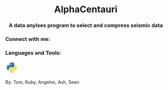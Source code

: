 <h1 align="center"> AlphaCentauri</h1>
<h3 align="center">A data anylses program to select and compress seismic data</h3>

<h3 align="left">Connect with me:</h3>
<p align="left">
</p>

<h3 align="left">Languages and Tools:</h3>
<p align="left"> <a href="https://www.python.org" target="_blank" rel="noreferrer"> <img src="https://raw.githubusercontent.com/devicons/devicon/master/icons/python/python-original.svg" alt="python" width="40" height="40"/> </a> </p>
<p>By: Tom, Ruby, Angelos, Ash, Sean</p>

